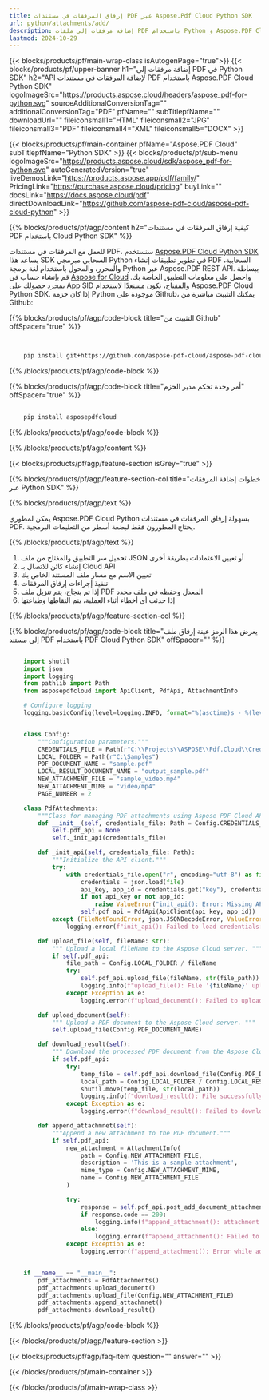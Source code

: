 ```yaml
---
title: إرفاق المرفقات في مستندات PDF عبر Aspose.Pdf Cloud Python SDK
url: python/attachments/add/
description: إضافة مرفقات إلى ملفات PDF باستخدام Python و Aspose.PDF Cloud SDK. تضمين المستندات والصور والمزيد.
lastmod: 2024-10-29
---
```


{{< blocks/products/pf/main-wrap-class isAutogenPage="true">}}
{{< blocks/products/pf/upper-banner h1="إضافة مرفقات إلى PDF في Python SDK" h2="API لإضافة المرفقات في مستندات PDF باستخدام Aspose.PDF Cloud Python SDK" logoImageSrc="https://products.aspose.cloud/headers/aspose_pdf-for-python.svg" sourceAdditionalConversionTag="" additionalConversionTag="PDF" pfName="" subTitlepfName="" downloadUrl="" fileiconsmall1="HTML" fileiconsmall2="JPG" fileiconsmall3="PDF" fileiconsmall4="XML" fileiconsmall5="DOCX" >}}

{{< blocks/products/pf/main-container pfName="Aspose.PDF Cloud" subTitlepfName="Python SDK" >}}
{{< blocks/products/pf/sub-menu logoImageSrc="https://products.aspose.cloud/sdk/aspose_pdf-for-python.svg"
autoGeneratedVersion="true"
liveDemosLink="https://products.aspose.app/pdf/family/" PricingLink="https://purchase.aspose.cloud/pricing" buyLink="" docsLink="https://docs.aspose.cloud/pdf"  directDownloadLink="https://github.com/aspose-pdf-cloud/aspose-pdf-cloud-python" >}}

{{% blocks/products/pf/agp/content h2="كيفية إرفاق المرفقات في مستندات PDF باستخدام Cloud Python SDK" %}}

للعمل مع المرفقات في مستندات PDF، سنستخدم
[Aspose.PDF Cloud Python SDK](https://products.aspose.cloud/pdf/python/)
يساعد هذا SDK السحابي مبرمجي Python في تطوير تطبيقات إنشاء PDF السحابية، والمحرر، والمحول باستخدام لغة برمجة Python عبر Aspose.PDF REST API. ببساطة قم بإنشاء حساب في [Aspose for Cloud](https://dashboard.aspose.cloud/#/apps) واحصل على معلومات التطبيق الخاصة بك. بمجرد حصولك على App SID والمفتاح، تكون مستعدًا لاستخدام Aspose.PDF Cloud Python SDK. إذا كان حزمة Python موجودة على Github، يمكنك التثبيت مباشرة من Github:

{{% blocks/products/pf/agp/code-block title="التثبيت من Github" offSpacer="true" %}}

```bash

     
    pip install git+https://github.com/aspose-pdf-cloud/aspose-pdf-cloud-python.git


```

{{% /blocks/products/pf/agp/code-block %}}

{{% blocks/products/pf/agp/code-block title="أمر وحدة تحكم مدير الحزم" offSpacer="true" %}}

```bash
     
    pip install asposepdfcloud

```

{{% /blocks/products/pf/agp/code-block %}}

{{% /blocks/products/pf/agp/content %}}

{{< blocks/products/pf/agp/feature-section isGrey="true" >}}

{{% blocks/products/pf/agp/feature-section-col title="خطوات إضافة المرفقات عبر Python SDK" %}}

{{% blocks/products/pf/agp/text %}}

يمكن لمطوري Aspose.PDF Cloud Python بسهولة إرفاق المرفقات في مستندات PDF. يحتاج المطورون فقط لبضعة أسطر من التعليمات البرمجية.

{{% /blocks/products/pf/agp/text %}}

1. تحميل سر التطبيق والمفتاح من ملف JSON أو تعيين الاعتمادات بطريقة أخرى
1. إنشاء كائن للاتصال بـ Cloud API
1. تعيين الاسم مع مسار ملف المستند الخاص بك
1. تنفيذ إجراءات إرفاق المرفقات
1. إذا تم بنجاح، يتم تنزيل ملف PDF المعدل وحفظه في ملف محدد
1. إذا حدثت أي أخطاء أثناء العملية، يتم التقاطها وطباعتها

{{% /blocks/products/pf/agp/feature-section-col %}}

{{% blocks/products/pf/agp/code-block title="يعرض هذا الرمز عينة إرفاق ملف إلى مستند PDF باستخدام PDF Cloud Python SDK" offSpacer="" %}}

```python

    import shutil
    import json
    import logging
    from pathlib import Path
    from asposepdfcloud import ApiClient, PdfApi, AttachmentInfo

    # Configure logging
    logging.basicConfig(level=logging.INFO, format="%(asctime)s - %(levelname)s - %(message)s")


    class Config:
        """Configuration parameters."""
        CREDENTIALS_FILE = Path(r"C:\\Projects\\ASPOSE\\Pdf.Cloud\\Credentials\\credentials.json")
        LOCAL_FOLDER = Path(r"C:\Samples")
        PDF_DOCUMENT_NAME = "sample.pdf"
        LOCAL_RESULT_DOCUMENT_NAME = "output_sample.pdf"
        NEW_ATTACHMENT_FILE = "sample_video.mp4"
        NEW_ATTACHMENT_MIME = "video/mp4"
        PAGE_NUMBER = 2

    class PdfAttachments:
        """Class for managing PDF attachments using Aspose PDF Cloud API."""
        def __init__(self, credentials_file: Path = Config.CREDENTIALS_FILE):
            self.pdf_api = None
            self._init_api(credentials_file)

        def _init_api(self, credentials_file: Path):
            """Initialize the API client."""
            try:
                with credentials_file.open("r", encoding="utf-8") as file:
                    credentials = json.load(file)
                    api_key, app_id = credentials.get("key"), credentials.get("id")
                    if not api_key or not app_id:
                        raise ValueError("init_api(): Error: Missing API keys in the credentials file.")
                    self.pdf_api = PdfApi(ApiClient(api_key, app_id))
            except (FileNotFoundError, json.JSONDecodeError, ValueError) as e:
                logging.error(f"init_api(): Failed to load credentials: {e}")

        def upload_file(self, fileName: str):
            """ Upload a local fileName to the Aspose Cloud server. """
            if self.pdf_api:
                file_path = Config.LOCAL_FOLDER / fileName
                try:
                    self.pdf_api.upload_file(fileName, str(file_path))
                    logging.info(f"upload_file(): File '{fileName}' uploaded successfully.")
                except Exception as e:
                    logging.error(f"upload_document(): Failed to upload file: {e}")

        def upload_document(self):
            """ Upload a PDF document to the Aspose Cloud server. """
            self.upload_file(Config.PDF_DOCUMENT_NAME)

        def download_result(self):
            """ Download the processed PDF document from the Aspose Cloud server. """
            if self.pdf_api:
                try:
                    temp_file = self.pdf_api.download_file(Config.PDF_DOCUMENT_NAME)
                    local_path = Config.LOCAL_FOLDER / Config.LOCAL_RESULT_DOCUMENT_NAME
                    shutil.move(temp_file, str(local_path))
                    logging.info(f"download_result(): File successfully downloaded: {local_path}")
                except Exception as e:
                    logging.error(f"download_result(): Failed to download file: {e}")

        def append_attachmnet(self):
            """Append a new attachment to the PDF document."""
            if self.pdf_api:
                new_attachment = AttachmentInfo(
                    path = Config.NEW_ATTACHMENT_FILE,
                    description = 'This is a sample attachment',
                    mime_type = Config.NEW_ATTACHMENT_MIME,
                    name = Config.NEW_ATTACHMENT_FILE
                )

                try:
                    response = self.pdf_api.post_add_document_attachment(Config.PDF_DOCUMENT_NAME, new_attachment)
                    if response.code == 200:
                        logging.info(f"append_attachment(): attachment '{Config.NEW_ATTACHMENT_FILE}' added to the document '{Config.PDF_DOCUMENT_NAME}'.")
                    else:
                        logging.error(f"append_attachment(): Failed to add attachment to the document. Response code: {response.code}")
                except Exception as e:
                    logging.error(f"append_attachment(): Error while adding attachment: {e}")


    if __name__ == "__main__":
        pdf_attachments = PdfAttachments()
        pdf_attachments.upload_document()
        pdf_attachments.upload_file(Config.NEW_ATTACHMENT_FILE)
        pdf_attachments.append_attachmnet()
        pdf_attachments.download_result()
```

{{% /blocks/products/pf/agp/code-block %}}

{{< /blocks/products/pf/agp/feature-section >}}

{{< blocks/products/pf/agp/faq-item question="" answer="" >}}

{{< /blocks/products/pf/main-container >}}

{{< /blocks/products/pf/main-wrap-class >}}
